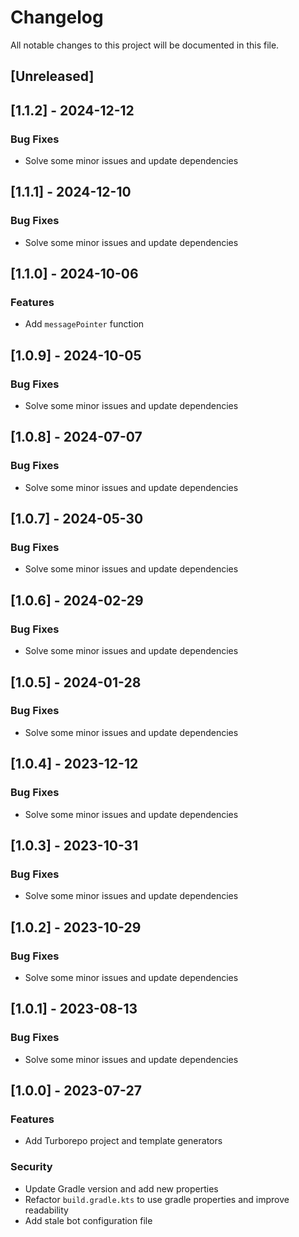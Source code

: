 # Changelog

All notable changes to this project will be documented in this file.

## [Unreleased]
## [1.1.2] - 2024-12-12

### Bug Fixes

- Solve some minor issues and update dependencies

## [1.1.1] - 2024-12-10

### Bug Fixes

- Solve some minor issues and update dependencies

## [1.1.0] - 2024-10-06

### Features

- Add `messagePointer` function

## [1.0.9] - 2024-10-05

### Bug Fixes

- Solve some minor issues and update dependencies

## [1.0.8] - 2024-07-07

### Bug Fixes

- Solve some minor issues and update dependencies

## [1.0.7] - 2024-05-30

### Bug Fixes

- Solve some minor issues and update dependencies

## [1.0.6] - 2024-02-29

### Bug Fixes

- Solve some minor issues and update dependencies

## [1.0.5] - 2024-01-28

### Bug Fixes

- Solve some minor issues and update dependencies

## [1.0.4] - 2023-12-12

### Bug Fixes

- Solve some minor issues and update dependencies

## [1.0.3] - 2023-10-31

### Bug Fixes

- Solve some minor issues and update dependencies

## [1.0.2] - 2023-10-29

### Bug Fixes

- Solve some minor issues and update dependencies

## [1.0.1] - 2023-08-13

### Bug Fixes

- Solve some minor issues and update dependencies

## [1.0.0] - 2023-07-27

### Features

- Add Turborepo project and template generators

### Security

- Update Gradle version and add new properties
- Refactor `build.gradle.kts` to use gradle properties and improve readability
- Add stale bot configuration file

<!-- generated by git-cliff -->
